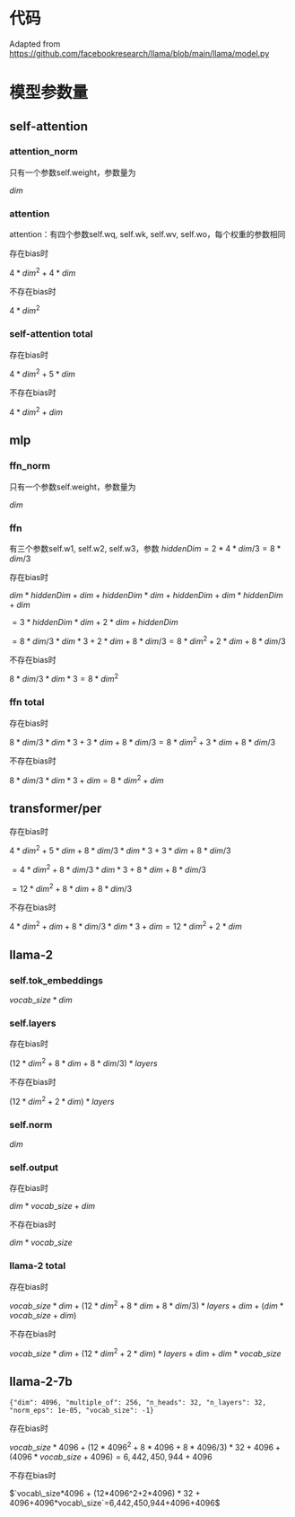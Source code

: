 # 代码
Adapted from https://github.com/facebookresearch/llama/blob/main/llama/model.py

# 模型参数量
## self-attention
### attention_norm
只有一个参数self.weight，参数量为 

$dim$
### attention
attention：有四个参数self.wq, self.wk, self.wv, self.wo，每个权重的参数相同

存在bias时  

$`4*dim^2+4*dim`$  

不存在bias时 

$`4*dim^2`$ 

### self-attention total
存在bias时 

$`4*dim^2+5*dim`$ 

不存在bias时 

$`4*dim^2+dim`$
## mlp
### ffn_norm
只有一个参数self.weight，参数量为

 $dim$
### ffn
有三个参数self.w1, self.w2, self.w3，参数 $`hiddenDim=2*4*dim/3=8*dim/3`$ 

存在bias时 

$`dim * hiddenDim + dim + hiddenDim * dim + hiddenDim + dim * hiddenDim + dim`$

$` = 3*hiddenDim*dim + 2*dim + hiddenDim`$

$` = 8*dim/3 * dim *3+ 2*dim + 8*dim/3 = 8*dim^2 + 2*dim + 8*dim/3`$

不存在bias时 

$` 8*dim/3 * dim * 3 = 8*dim^2`$

### ffn total
存在bias时 

$`8*dim/3 * dim * 3 + 3*dim + 8*dim/3 = 8*dim^2 + 3*dim + 8*dim/3`$

不存在bias时 

$` 8*dim/3 * dim * 3 + dim = 8*dim^2 + dim `$

## transformer/per
存在bias时 

$`4*dim^2+5*dim + 8*dim/3 * dim * 3 + 3*dim + 8*dim/3`$

$`= 4*dim^2+8*dim/3*dim*3+8*dim + 8*dim/3`$ 

$`= 12*dim^2 +8*dim + 8*dim/3`$

不存在bias时 

$` 4*dim^2+dim + 8*dim/3 * dim * 3 + dim = 12*dim^2+2*dim `$

## llama-2
### self.tok_embeddings

$`vocab\_size*dim`$

### self.layers
存在bias时

$`(12*dim^2 +8*dim + 8*dim/3) * layers`$

不存在bias时 

$`(12*dim^2+2*dim) * layers`$

### self.norm

$dim$

### self.output
存在bias时

$`dim*vocab\_size + dim`$

不存在bias时 

$`dim*vocab\_size`$

### llama-2 total

存在bias时

$`vocab\_size*dim + (12*dim^2 +8*dim + 8*dim/3) * layers + dim+(dim*vocab\_size + dim)`$

不存在bias时 

$`vocab\_size*dim + (12*dim^2+2*dim) * layers + dim+dim*vocab\_size`$

## llama-2-7b
```
{"dim": 4096, "multiple_of": 256, "n_heads": 32, "n_layers": 32, "norm_eps": 1e-05, "vocab_size": -1}
```
存在bias时

$`vocab\_size*4096 + (12*4096^2 +8*4096 + 8*4096/3) * 32 + 4096+(4096*vocab\_size + 4096)=6,442,450,944+4096`$

不存在bias时 

$`vocab\_size*4096 + (12*4096^2+2*4096) * 32 + 4096+4096*vocab\_size`=6,442,450,944+4096+4096$
